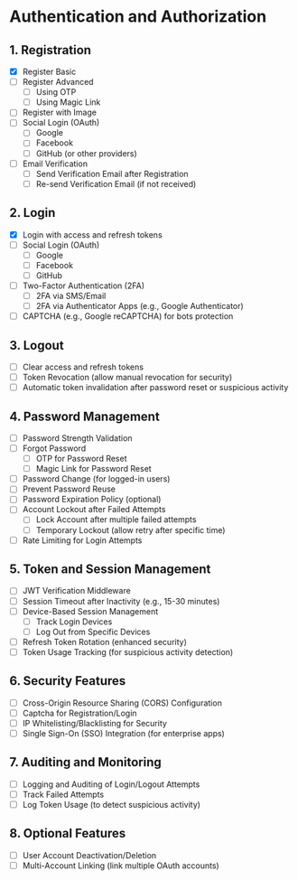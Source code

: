 # Authentication and Authorization
## 1. Registration
- [x] Register Basic
- [ ] Register Advanced
    - [ ] Using OTP
    - [ ] Using Magic Link
- [ ] Register with Image
- [ ] Social Login (OAuth)
    - [ ] Google
    - [ ] Facebook
    - [ ] GitHub (or other providers)
- [ ] Email Verification
    - [ ] Send Verification Email after Registration
    - [ ] Re-send Verification Email (if not received)
## 2. Login
- [x] Login with access and refresh tokens
- [ ] Social Login (OAuth)
    - [ ] Google
    - [ ] Facebook
    - [ ] GitHub
- [ ] Two-Factor Authentication (2FA)
    - [ ] 2FA via SMS/Email
    - [ ] 2FA via Authenticator Apps (e.g., Google Authenticator)
- [ ] CAPTCHA (e.g., Google reCAPTCHA) for bots protection
## 3. Logout
- [ ] Clear access and refresh tokens
- [ ] Token Revocation (allow manual revocation for security)
- [ ] Automatic token invalidation after password reset or suspicious activity
## 4. Password Management
- [ ] Password Strength Validation
- [ ] Forgot Password
    - [ ] OTP for Password Reset
    - [ ] Magic Link for Password Reset
- [ ] Password Change (for logged-in users)
- [ ] Prevent Password Reuse
- [ ] Password Expiration Policy (optional)
- [ ] Account Lockout after Failed Attempts
    - [ ] Lock Account after multiple failed attempts
    - [ ] Temporary Lockout (allow retry after specific time)
- [ ] Rate Limiting for Login Attempts
## 5. Token and Session Management
- [ ] JWT Verification Middleware
- [ ] Session Timeout after Inactivity (e.g., 15-30 minutes)
- [ ] Device-Based Session Management
    - [ ] Track Login Devices
    - [ ] Log Out from Specific Devices
- [ ] Refresh Token Rotation (enhanced security)
- [ ] Token Usage Tracking (for suspicious activity detection)
## 6. Security Features
- [ ] Cross-Origin Resource Sharing (CORS) Configuration
- [ ] Captcha for Registration/Login
- [ ] IP Whitelisting/Blacklisting for Security
- [ ] Single Sign-On (SSO) Integration (for enterprise apps)
## 7. Auditing and Monitoring
- [ ] Logging and Auditing of Login/Logout Attempts
- [ ] Track Failed Attempts
- [ ] Log Token Usage (to detect suspicious activity)
## 8. Optional Features
- [ ] User Account Deactivation/Deletion
- [ ] Multi-Account Linking (link multiple OAuth accounts)
